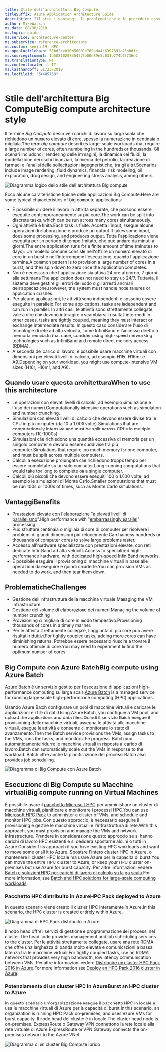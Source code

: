 ```yaml
---
title: Stile dell'architettura Big Compute
titleSuffix: Azure Application Architecture Guide
description: Illustra i vantaggi, le problematiche e le procedure consigliate per le architetture Big Compute in Azure.
author: MikeWasson
ms.date: 08/30/2018
ms.topic: guide
ms.service: architecture-center
ms.subservice: reference-architecture
ms.custom: seojan19, HPC
ms.openlocfilehash: 56bd2ce010b56880e769ada4c6397391a73bbd1e
ms.sourcegitcommit: 1b50810208354577b00e89e5c031b774b02736e2
ms.translationtype: HT
ms.contentlocale: it-IT
ms.lasthandoff: 01/23/2019
ms.locfileid: "54485758"
---
```

# <a name="big-compute-architecture-style"></a><span data-ttu-id="5c5f2-103">Stile dell'architettura Big Compute</span><span class="sxs-lookup"><span data-stu-id="5c5f2-103">Big compute architecture style</span></span>

<span data-ttu-id="5c5f2-104">Il termine *Big Compute* descrive i carichi di lavoro su larga scala che richiedono un numero elevato di core, spesso la numerazione in centinaia o migliaia.</span><span class="sxs-lookup"><span data-stu-id="5c5f2-104">The term *big compute* describes large-scale workloads that require a large number of cores, often numbering in the hundreds or thousands.</span></span> <span data-ttu-id="5c5f2-105">Gli scenari includono il rendering delle immagini, la dinamica dei fluidi, la modellazione dei rischi finanziari, la ricerca del petrolio, la creazione di farmaci e l'analisi delle sollecitazioni ingegneristiche, tra gli altri.</span><span class="sxs-lookup"><span data-stu-id="5c5f2-105">Scenarios include image rendering, fluid dynamics, financial risk modeling, oil exploration, drug design, and engineering stress analysis, among others.</span></span>

![Diagramma logico dello stile dell'architettura Big compute](./images/big-compute-logical.png)

<span data-ttu-id="5c5f2-107">Ecco alcune caratteristiche tipiche delle applicazioni Big Compute:</span><span class="sxs-lookup"><span data-stu-id="5c5f2-107">Here are some typical characteristics of big compute applications:</span></span>

- <span data-ttu-id="5c5f2-108">È possibile dividere il lavoro in attività separate, che possono essere eseguite contemporaneamente su più core.</span><span class="sxs-lookup"><span data-stu-id="5c5f2-108">The work can be split into discrete tasks, which can be run across many cores simultaneously.</span></span>
- <span data-ttu-id="5c5f2-109">Ogni attività è finita.</span><span class="sxs-lookup"><span data-stu-id="5c5f2-109">Each task is finite.</span></span> <span data-ttu-id="5c5f2-110">Accetta l'input, esegue alcune operazioni di elaborazione e produce un output.</span><span class="sxs-lookup"><span data-stu-id="5c5f2-110">It takes some input, does some processing, and produces output.</span></span> <span data-ttu-id="5c5f2-111">Tutta l'applicazione viene eseguita per un periodo di tempo limitato, che può andare da minuti a giorni.</span><span class="sxs-lookup"><span data-stu-id="5c5f2-111">The entire application runs for a finite amount of time (minutes to days).</span></span> <span data-ttu-id="5c5f2-112">Un modello comune consiste nell'offrire un numero elevato di core in un burst e nell'interrompere l'esecuzione, quando l'applicazione termina.</span><span class="sxs-lookup"><span data-stu-id="5c5f2-112">A common pattern is to provision a large number of cores in a burst, and then spin down to zero once the application completes.</span></span>
- <span data-ttu-id="5c5f2-113">Non è necessario che l'applicazione sia attiva 24 ore al giorno, 7 giorni alla settimana.</span><span class="sxs-lookup"><span data-stu-id="5c5f2-113">The application does not need to stay up 24/7.</span></span> <span data-ttu-id="5c5f2-114">Tuttavia, il sistema deve gestire gli errori del nodo o gli arresti anomali dell'applicazione.</span><span class="sxs-lookup"><span data-stu-id="5c5f2-114">However, the system must handle node failures or application crashes.</span></span>
- <span data-ttu-id="5c5f2-115">Per alcune applicazioni, le attività sono indipendenti e possono essere eseguite in parallelo.</span><span class="sxs-lookup"><span data-stu-id="5c5f2-115">For some applications, tasks are independent and can run in parallel.</span></span> <span data-ttu-id="5c5f2-116">In altri casi, le attività sono strettamente collegate, vale a dire che devono interagire o scambiarsi i risultati intermedi.</span><span class="sxs-lookup"><span data-stu-id="5c5f2-116">In other cases, tasks are tightly coupled, meaning they must interact or exchange intermediate results.</span></span> <span data-ttu-id="5c5f2-117">In questo caso considerare l'uso di tecnologie di rete ad alta velocità, come InfiniBand e l'accesso diretto a memoria remota.</span><span class="sxs-lookup"><span data-stu-id="5c5f2-117">In that case, consider using high-speed networking technologies such as InfiniBand and remote direct memory access (RDMA).</span></span>
- <span data-ttu-id="5c5f2-118">A seconda del carico di lavoro, è possibile usare macchine virtuali con dimensioni per elevati livelli di calcolo, ad esempio H16r, H16mr e A9.</span><span class="sxs-lookup"><span data-stu-id="5c5f2-118">Depending on your workload, you might use compute-intensive VM sizes (H16r, H16mr, and A9).</span></span>

## <a name="when-to-use-this-architecture"></a><span data-ttu-id="5c5f2-119">Quando usare questa architettura</span><span class="sxs-lookup"><span data-stu-id="5c5f2-119">When to use this architecture</span></span>

- <span data-ttu-id="5c5f2-120">Le operazioni con elevati livelli di calcolo, ad esempio simulazione e l'uso dei numeri.</span><span class="sxs-lookup"><span data-stu-id="5c5f2-120">Computationally intensive operations such as simulation and number crunching.</span></span>
- <span data-ttu-id="5c5f2-121">Simulazioni con elevati livelli di calcolo che devono essere divise tra le CPU in più computer (da 10 a 1.000 volte).</span><span class="sxs-lookup"><span data-stu-id="5c5f2-121">Simulations that are computationally intensive and must be split across CPUs in multiple computers (10-1000s).</span></span>
- <span data-ttu-id="5c5f2-122">Simulazioni che richiedono una quantità eccessiva di memoria per un singolo computer e devono essere suddivise tra più computer.</span><span class="sxs-lookup"><span data-stu-id="5c5f2-122">Simulations that require too much memory for one computer, and must be split across multiple computers.</span></span>
- <span data-ttu-id="5c5f2-123">Calcoli a esecuzione prolungata che richiedono troppo tempo per essere completate su un solo computer.</span><span class="sxs-lookup"><span data-stu-id="5c5f2-123">Long-running computations that would take too long to complete on a single computer.</span></span>
- <span data-ttu-id="5c5f2-124">Calcoli più piccoli che devono essere eseguiti 100 o 1.000 volte, ad esempio le simulazioni di Monte Carlo.</span><span class="sxs-lookup"><span data-stu-id="5c5f2-124">Smaller computations that must be run 100s or 1000s of times, such as Monte Carlo simulations.</span></span>

## <a name="benefits"></a><span data-ttu-id="5c5f2-125">Vantaggi</span><span class="sxs-lookup"><span data-stu-id="5c5f2-125">Benefits</span></span>

- <span data-ttu-id="5c5f2-126">Prestazioni elevate con l'elaborazione "[a elevati livelli di parallelismo][embarrassingly-parallel]".</span><span class="sxs-lookup"><span data-stu-id="5c5f2-126">High performance with "[embarrassingly parallel][embarrassingly-parallel]" processing.</span></span>
- <span data-ttu-id="5c5f2-127">Può sfruttare centinaia o migliaia di core di computer per risolvere i problemi di grandi dimensioni più velocemente.</span><span class="sxs-lookup"><span data-stu-id="5c5f2-127">Can harness hundreds or thousands of computer cores to solve large problems faster.</span></span>
- <span data-ttu-id="5c5f2-128">Accesso all'hardware specializzato con prestazioni elevate, con reti dedicate InfiniBand ad alta velocità.</span><span class="sxs-lookup"><span data-stu-id="5c5f2-128">Access to specialized high-performance hardware, with dedicated high-speed InfiniBand networks.</span></span>
- <span data-ttu-id="5c5f2-129">È possibile eseguire il provisioning di macchine virtuali in base alle operazioni da eseguire e quindi chiuderle.</span><span class="sxs-lookup"><span data-stu-id="5c5f2-129">You can provision VMs as needed to do work, and then tear them down.</span></span>

## <a name="challenges"></a><span data-ttu-id="5c5f2-130">Problematiche</span><span class="sxs-lookup"><span data-stu-id="5c5f2-130">Challenges</span></span>

- <span data-ttu-id="5c5f2-131">Gestione dell'infrastruttura della macchina virtuale.</span><span class="sxs-lookup"><span data-stu-id="5c5f2-131">Managing the VM infrastructure.</span></span>
- <span data-ttu-id="5c5f2-132">Gestione del volume di elaborazione dei numeri.</span><span class="sxs-lookup"><span data-stu-id="5c5f2-132">Managing the volume of number crunching</span></span>
- <span data-ttu-id="5c5f2-133">Provisioning di migliaia di core in modo tempestivo.</span><span class="sxs-lookup"><span data-stu-id="5c5f2-133">Provisioning thousands of cores in a timely manner.</span></span>
- <span data-ttu-id="5c5f2-134">Per le attività strettamente collegate, l'aggiunta di più core può avere risultati riduttivi.</span><span class="sxs-lookup"><span data-stu-id="5c5f2-134">For tightly coupled tasks, adding more cores can have diminishing returns.</span></span> <span data-ttu-id="5c5f2-135">Potrebbe essere necessario riuscire a trovare il numero ottimale di core.</span><span class="sxs-lookup"><span data-stu-id="5c5f2-135">You may need to experiment to find the optimum number of cores.</span></span>

## <a name="big-compute-using-azure-batch"></a><span data-ttu-id="5c5f2-136">Big Compute con Azure Batch</span><span class="sxs-lookup"><span data-stu-id="5c5f2-136">Big compute using Azure Batch</span></span>

<span data-ttu-id="5c5f2-137">[Azure Batch][batch] è un servizio gestito per l'esecuzione di applicazioni high-performance computing su larga scala.</span><span class="sxs-lookup"><span data-stu-id="5c5f2-137">[Azure Batch][batch] is a managed service for running large-scale high-performance computing (HPC) applications.</span></span>

<span data-ttu-id="5c5f2-138">Usando Azure Batch configurare un pool di macchine virtuali e caricare le applicazioni e i file di dati.</span><span class="sxs-lookup"><span data-stu-id="5c5f2-138">Using Azure Batch, you configure a VM pool, and upload the applications and data files.</span></span> <span data-ttu-id="5c5f2-139">Quindi il servizio Batch esegue il provisioning delle macchine virtuali, assegna le attività alle macchine virtuali, esegue le attività e consente di monitorare lo stato di avanzamento.</span><span class="sxs-lookup"><span data-stu-id="5c5f2-139">Then the Batch service provisions the VMs, assign tasks to the VMs, runs the tasks, and monitors the progress.</span></span> <span data-ttu-id="5c5f2-140">Batch può automaticamente ridurre le macchine virtuali in risposta al carico di lavoro.</span><span class="sxs-lookup"><span data-stu-id="5c5f2-140">Batch can automatically scale out the VMs in response to the workload.</span></span> <span data-ttu-id="5c5f2-141">Batch offre anche la pianificazione dei processi.</span><span class="sxs-lookup"><span data-stu-id="5c5f2-141">Batch also provides job scheduling.</span></span>

![Diagramma di Big Compute con Azure Batch](./images/big-compute-batch.png)

## <a name="big-compute-running-on-virtual-machines"></a><span data-ttu-id="5c5f2-143">Esecuzione di Big Compute su Macchine virtuali</span><span class="sxs-lookup"><span data-stu-id="5c5f2-143">Big compute running on Virtual Machines</span></span>

<span data-ttu-id="5c5f2-144">È possibile usare il [pacchetto Microsoft HPC][hpc-pack] per amministrare un cluster di macchine virtuali, pianificare e monitorare i processi HPC.</span><span class="sxs-lookup"><span data-stu-id="5c5f2-144">You can use [Microsoft HPC Pack][hpc-pack] to administer a cluster of VMs, and schedule and monitor HPC jobs.</span></span> <span data-ttu-id="5c5f2-145">Con questo approccio, è necessario eseguire il provisioning e gestire le macchine virtuali e l'infrastruttura di rete.</span><span class="sxs-lookup"><span data-stu-id="5c5f2-145">With this approach, you must provision and manage the VMs and network infrastructure.</span></span> <span data-ttu-id="5c5f2-146">Prendere in considerazione questo approccio se si hanno carichi di lavoro HPC esistenti e si desidera spostarne alcuni o tutti in Azure.</span><span class="sxs-lookup"><span data-stu-id="5c5f2-146">Consider this approach if you have existing HPC workloads and want to move some or all it to Azure.</span></span> <span data-ttu-id="5c5f2-147">Spostare l'intero cluster HPC in Azure, o mantenere il cluster HPC locale ma usare Azure per la capacità di burst.</span><span class="sxs-lookup"><span data-stu-id="5c5f2-147">You can move the entire HPC cluster to Azure, or keep your HPC cluster on-premises but use Azure for burst capacity.</span></span> <span data-ttu-id="5c5f2-148">Per altre informazioni vedere [Batch e soluzioni HPC per carichi di lavoro di calcolo su larga scala][batch-hpc-solutions].</span><span class="sxs-lookup"><span data-stu-id="5c5f2-148">For more information, see [Batch and HPC solutions for large-scale computing workloads][batch-hpc-solutions].</span></span>

### <a name="hpc-pack-deployed-to-azure"></a><span data-ttu-id="5c5f2-149">Pacchetto HPC distribuito in Azure</span><span class="sxs-lookup"><span data-stu-id="5c5f2-149">HPC Pack deployed to Azure</span></span>

<span data-ttu-id="5c5f2-150">In questo scenario viene creato il cluster HPC interamente in Azure.</span><span class="sxs-lookup"><span data-stu-id="5c5f2-150">In this scenario, the HPC cluster is created entirely within Azure.</span></span>

![Diagramma di HPC Pack distribuito in Azure](./images/big-compute-iaas.png)

<span data-ttu-id="5c5f2-152">Il nodo head offre i servizi di gestione e programmazione dei processi nel cluster.</span><span class="sxs-lookup"><span data-stu-id="5c5f2-152">The head node provides management and job scheduling services to the cluster.</span></span> <span data-ttu-id="5c5f2-153">Per le attività strettamente collegate, usare una rete RDMA che offre una larghezza di banda molto elevata e comunicazioni a bassa latenza tra le macchine virtuali.</span><span class="sxs-lookup"><span data-stu-id="5c5f2-153">For tightly coupled tasks, use an RDMA network that provides very high bandwidth, low latency communication between VMs.</span></span> <span data-ttu-id="5c5f2-154">Per altre informazioni vedere [Distribuire un cluster HPC Pack 2016 in Azure][deploy-hpc-azure].</span><span class="sxs-lookup"><span data-stu-id="5c5f2-154">For more information see [Deploy an HPC Pack 2016 cluster in Azure][deploy-hpc-azure].</span></span>

### <a name="burst-an-hpc-cluster-to-azure"></a><span data-ttu-id="5c5f2-155">Potenziamento di un cluster HPC in Azure</span><span class="sxs-lookup"><span data-stu-id="5c5f2-155">Burst an HPC cluster to Azure</span></span>

<span data-ttu-id="5c5f2-156">In questo scenario un'organizzazione esegue il pacchetto HPC in locale e usa le macchine virtuali di Azure per la capacità di burst.</span><span class="sxs-lookup"><span data-stu-id="5c5f2-156">In this scenario, an organization is running HPC Pack on-premises, and uses Azure VMs for burst capacity.</span></span> <span data-ttu-id="5c5f2-157">Il nodo head del cluster è in locale.</span><span class="sxs-lookup"><span data-stu-id="5c5f2-157">The cluster head node is on-premises.</span></span> <span data-ttu-id="5c5f2-158">ExpressRoute o Gateway VPN connettono la rete locale alla rete virtuale di Azure.</span><span class="sxs-lookup"><span data-stu-id="5c5f2-158">ExpressRoute or VPN Gateway connects the on-premises network to the Azure VNet.</span></span>

![Diagramma di un cluster Big Compute ibrido](./images/big-compute-hybrid.png)

<!-- links -->

[batch]: /azure/batch/
[batch-hpc-solutions]: /azure/batch/batch-hpc-solutions
[deploy-hpc-azure]: /azure/virtual-machines/windows/hpcpack-2016-cluster
[embarrassingly-parallel]: https://en.wikipedia.org/wiki/Embarrassingly_parallel
[hpc-pack]: https://technet.microsoft.com/library/cc514029

